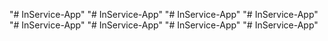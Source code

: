 "# InService-App" 
"# InService-App" 
"# InService-App" 
"# InService-App" 
"# InService-App" 
"# InService-App" 
"# InService-App" 
"# InService-App" 
